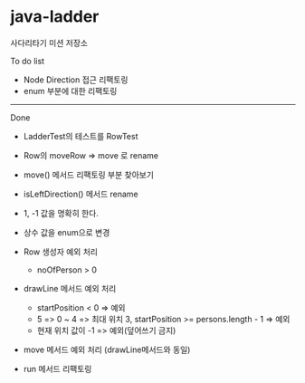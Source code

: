 # java-ladder
사다리타기 미션 저장소

To do list
- Node Direction 접근 리팩토링
- enum 부분에 대한 리팩토링

---
Done
- LadderTest의 테스트를 RowTest
- Row의 moveRow => move 로 rename
- move() 메서드 리팩토링 부분 찾아보기

- isLeftDirection() 메서드 rename
- 1, -1 값을 명확히 한다.
- 상수 값을 enum으로 변경

- Row 생성자 예외 처리
    - noOfPerson > 0
- drawLine 메서드 예외 처리
    - startPosition < 0 => 예외
    - 5 => 0 ~ 4 => 최대 위치 3, startPosition >= persons.length - 1 => 예외
    - 현재 위치 값이 -1 => 예외(덮어쓰기 금지)
- move 메서드 예외 처리 (drawLine메서드와 동일)

- run 메서드 리팩토링
